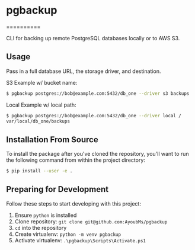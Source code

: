 # pgbackup

==========

CLI for backing up remote PostgreSQL databases locally or to AWS S3.

## Usage

Pass in a full database URL, the storage driver, and destination.

S3 Example w/ bucket name:

```bash
$ pgbackup postgres://bob@example.com:5432/db_one --driver s3 backups
```

Local Example w/ local path:

```bash
$ pgbackup postgres://bob@example.com:5432/db_one --driver local /
var/local/db_one/backups
```

## Installation From Source

To install the package after you've cloned the repository, you'll
want to run the following command from within the project directory:

```bash
$ pip install --user -e .
```

## Preparing for Development

Follow these steps to start developing with this project:

1. Ensure `python` is installed
2. Clone repository: `git clone git@github.com:AyoubMs/pgbackup`
3. `cd` into the repository
4. Create virtualenv: `python -m venv pgbackup`
5. Activate virtualenv: `.\pgbackup\Scripts\Activate.ps1`
